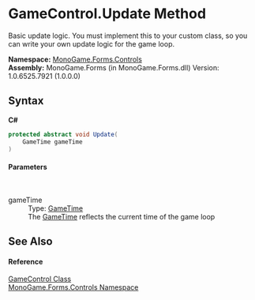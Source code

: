 # GameControl.Update Method 
 

Basic update logic. You must implement this to your custom class, so you can write your own update logic for the game loop.

**Namespace:**&nbsp;<a href="8f23f06b-3612-edfa-0d1a-0a586d1c5911">MonoGame.Forms.Controls</a><br />**Assembly:**&nbsp;MonoGame.Forms (in MonoGame.Forms.dll) Version: 1.0.6525.7921 (1.0.0.0)

## Syntax

**C#**<br />
``` C#
protected abstract void Update(
	GameTime gameTime
)
```


#### Parameters
&nbsp;<dl><dt>gameTime</dt><dd>Type: <a href="http://msdn2.microsoft.com/en-us/library/bb197031" target="_blank">GameTime</a><br />The <a href="http://msdn2.microsoft.com/en-us/library/bb197031" target="_blank">GameTime</a> reflects the current time of the game loop</dd></dl>

## See Also


#### Reference
<a href="0d225da8-c39d-60b3-d50a-4a77c5536056">GameControl Class</a><br /><a href="8f23f06b-3612-edfa-0d1a-0a586d1c5911">MonoGame.Forms.Controls Namespace</a><br />
